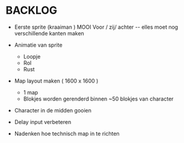 # BACKLOG
 - Eerste sprite (kraaiman ) MOOI
    Voor / zij/ achter -- elles moet nog verschillende kanten maken
 - Animatie van sprite 
    - Loopje
    - Rol
    - Rust

 - Map layout maken ( 1600 x 1600 )
    - 1 map
    - Blokjes worden gerenderd binnen ~50 blokjes van character

 - Character in de midden gooien
 - Delay input verbeteren
 - Nadenken hoe technisch map in te richten